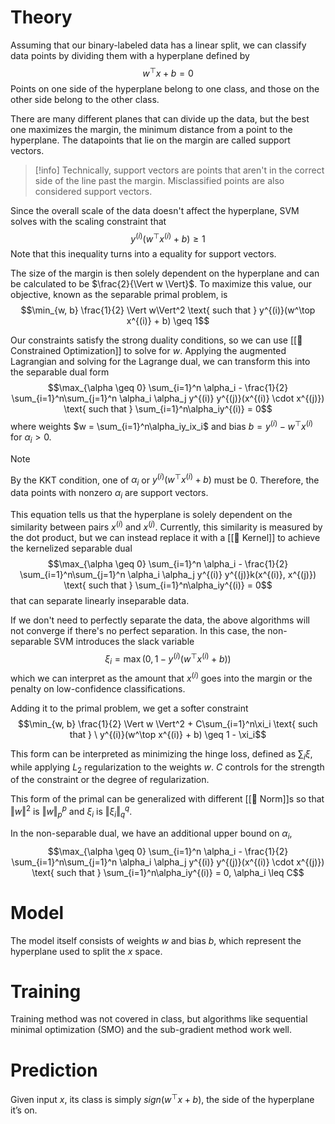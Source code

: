 # Theory
Assuming that our binary-labeled data has a linear split, we can classify data points by dividing them with a hyperplane defined by $$w^\top x + b = 0$$Points on one side of the hyperplane belong to one class, and those on the other side belong to the other class.

There are many different planes that can divide up the data, but the best one maximizes the margin, the minimum distance from a point to the hyperplane. The datapoints that lie on the margin are called support vectors.

> [!info]
>Technically, support vectors are points that aren't in the correct side of the line past the margin. Misclassified points are also considered support vectors.

Since the overall scale of the data doesn't affect the hyperplane, SVM solves with the scaling constraint that $$y^{(i)}(w^\top x^{(i)} + b) \geq 1$$Note that this inequality turns into a equality for support vectors.

The size of the margin is then solely dependent on the hyperplane and can be calculated to be $\frac{2}{\Vert w \Vert}$. To maximize this value, our objective, known as the separable primal problem, is $$\min_{w, b} \frac{1}{2} \Vert w\Vert^2 \text{ such that } y^{(i)}(w^\top x^{(i)} + b) \geq 1$$

Our constraints satisfy the strong duality conditions, so we can use [[👠 Constrained Optimization]] to solve for $w$. Applying the augmented Lagrangian and solving for the Lagrange dual, we can transform this into the separable dual form $$\max_{\alpha \geq 0} \sum_{i=1}^n \alpha_i - \frac{1}{2} \sum_{i=1}^n\sum_{j=1}^n \alpha_i \alpha_j y^{(i)} y^{(j)}(x^{(i)} \cdot x^{(j)}) \text{ such that } \sum_{i=1}^n\alpha_iy^{(i)} = 0$$ where weights $w = \sum_{i=1}^n\alpha_iy_ix_i$ and bias $b = y^{(i)} - w^\top x^{(i)}$ for $\alpha_i > 0$.

> [!note]
> By the KKT condition, one of $\alpha_i$ or $y^{(i)}(w^\top x^{(i)}+b)$ must be $0$. Therefore, the data points with nonzero $\alpha_i$ are support vectors.

This equation tells us that the hyperplane is solely dependent on the similarity between pairs $x^{(i)}$ and $x^{(j)}$. Currently, this similarity is measured by the dot product, but we can instead replace it with a [[🍿 Kernel]] to achieve the kernelized separable dual $$\max_{\alpha \geq 0} \sum_{i=1}^n \alpha_i - \frac{1}{2} \sum_{i=1}^n\sum_{j=1}^n \alpha_i \alpha_j y^{(i)} y^{(j)}k(x^{(i)}, x^{(j)}) \text{ such that } \sum_{i=1}^n\alpha_iy^{(i)} = 0$$
that can separate linearly inseparable data.

If we don't need to perfectly separate the data, the above algorithms will not converge if there's no perfect separation. In this case, the non-separable SVM introduces the slack variable $$\xi_i = \max(0, 1 - y^{(i)}(w^\top x^{(i)} + b))$$which we can interpret as the amount that $x^{(i)}$ goes into the margin or the penalty on low-confidence classifications.

Adding it to the primal problem, we get a softer constraint $$\min_{w, b} \frac{1}{2} \Vert w \Vert^2 + C\sum_{i=1}^n\xi_i \text{ such that } \ y^{(i)}(w^\top x^{(i)} + b) \geq 1 - \xi_i$$

This form can be interpreted as minimizing the hinge loss, defined as $\sum_i \xi$, while applying $L_2$ regularization to the weights $w$. $C$ controls for the strength of the constraint or the degree of regularization.

This form of the primal can be generalized with different [[📌 Norm]]s so that $\Vert w \Vert^2$ is $\Vert w\Vert_p^p$ and $\xi_i$ is $\Vert \xi_i\Vert_q^q$.

In the non-separable dual, we have an additional upper bound on $\alpha_i$, $$\max_{\alpha \geq 0} \sum_{i=1}^n \alpha_i - \frac{1}{2} \sum_{i=1}^n\sum_{j=1}^n \alpha_i \alpha_j y^{(i)} y^{(j)}(x^{(i)} \cdot x^{(j)}) \text{ such that } \sum_{i=1}^n\alpha_iy^{(i)} = 0, \alpha_i \leq C$$

# Model
The model itself consists of weights $w$ and bias $b$, which represent the hyperplane used to split the $x$ space.

# Training
Training method was not covered in class, but algorithms like sequential minimal optimization (SMO) and the sub-gradient method work well.

# Prediction
Given input $x$, its class is simply $sign(w^\top x + b)$, the side of the hyperplane it’s on.